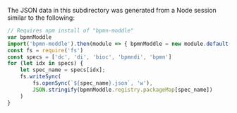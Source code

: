 The JSON data in this subdirectory was generated from a Node session similar to
the following:

```javascript
// Requires npm install of "bpmn-moddle"
var bpmnModdle
import('bpmn-moddle').then(module => { bpmnModdle = new module.default() })
const fs = require('fs')
const specs = ['dc', 'di', 'bioc', 'bpmndi', 'bpmn']
for (let idx in specs) {
    let spec_name = specs[idx];
    fs.writeSync(
        fs.openSync(`${spec_name}.json`, 'w'),
        JSON.stringify(bpmnModdle.registry.packageMap[spec_name])
    )
}
```
